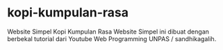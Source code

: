 # kopi-kumpulan-rasa
Website Simpel Kopi Kumpulan Rasa
Website Simpel ini dibuat dengan berbekal tutorial dari Youtube Web Programming UNPAS / sandhikagalih.
